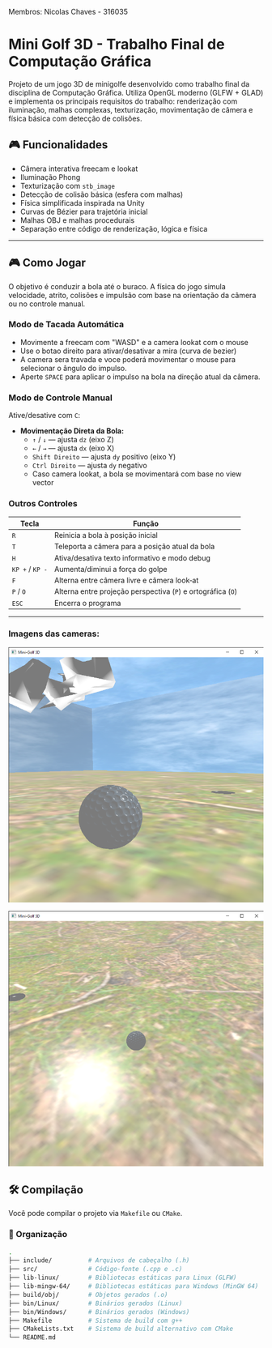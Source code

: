 Membros: Nicolas Chaves - 316035


# Mini Golf 3D - Trabalho Final de Computação Gráfica

Projeto de um jogo 3D de minigolfe desenvolvido como trabalho final da disciplina de Computação Gráfica. Utiliza OpenGL moderno (GLFW + GLAD) e implementa os principais requisitos do trabalho: renderização com iluminação, malhas complexas, texturização, movimentação de câmera e física básica com detecção de colisões.

## 🎮 Funcionalidades

- Câmera interativa freecam e lookat
- Iluminação Phong
- Texturização com `stb_image`
- Detecção de colisão básica (esfera com malhas)
- Física simplificada inspirada na Unity
- Curvas de Bézier para trajetória inicial
- Malhas OBJ e malhas procedurais
- Separação entre código de renderização, lógica e física

---

## 🎮 Como Jogar

O objetivo é conduzir a bola até o buraco. A física do jogo simula velocidade, atrito, colisões e impulsão com base na orientação da câmera ou no controle manual.

### Modo de Tacada Automática

   - Movimente a freecam com "WASD" e a camera lookat com o mouse
   - Use o botao direito para ativar/desativar a mira (curva de bezier)
   - A camera sera travada e voce poderá movimentar o mouse para selecionar o ângulo do impulso.
   - Aperte `SPACE` para aplicar o impulso na bola na direção atual da câmera.  

### Modo de Controle Manual

Ative/desative com `C`:

- **Movimentação Direta da Bola:**  
  - `↑` / `↓` — ajusta `dz` (eixo Z)  
  - `←` / `→` — ajusta `dx` (eixo X)  
  - `Shift Direito` — ajusta `dy` positivo (eixo Y)  
  - `Ctrl Direito` — ajusta `dy` negativo  
  - Caso camera lookat, a bola se movimentará com base no view vector

### Outros Controles

| Tecla                 | Função                                                   |
|-----------------------|----------------------------------------------------------|
| `R`                   | Reinicia a bola à posição inicial                        |
| `T`                   | Teleporta a câmera para a posição atual da bola          |
| `H`                   | Ativa/desativa texto informativo e modo debug            |
| `KP +` / `KP -`       | Aumenta/diminui a força do golpe                         |
| `F`                   | Alterna entre câmera livre e câmera look‑at              |
| `P` / `O`             | Alterna entre projeção perspectiva (`P`) e ortográfica (`O`) |
| `ESC`                 | Encerra o programa                                       |

---

### Imagens das cameras:

![Freecam](assets/freecam.png)

![Lookat](assets/lookat.png)



## 🛠️ Compilação

Você pode compilar o projeto via `Makefile` ou `CMake`.

### 📁 Organização

```bash
.
├── include/          # Arquivos de cabeçalho (.h)
├── src/              # Código-fonte (.cpp e .c)
├── lib-linux/        # Bibliotecas estáticas para Linux (GLFW)
├── lib-mingw-64/     # Bibliotecas estáticas para Windows (MinGW 64)
├── build/obj/        # Objetos gerados (.o)
├── bin/Linux/        # Binários gerados (Linux)
├── bin/Windows/      # Binários gerados (Windows)
├── Makefile          # Sistema de build com g++
├── CMakeLists.txt    # Sistema de build alternativo com CMake
└── README.md
